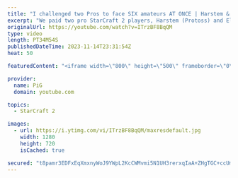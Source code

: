 ```yaml
---
title: "I challenged two Pros to face SIX amateurs AT ONCE | Harstem & Elazer - StarCraft 2"
excerpt: "We paid two pro StarCraft 2 players, Harstem (Protoss) and Elazer (Zerg), to face teams of low level noobs. Can they defeat 4 Diamond players? How about 5 Platinum players? What about 6 Gold league players?  -- 🐷 Second Channel for Learning StarCraft 2: https://www.youtube.com/c/PiGRandom 🐷 Third Channel"
originalUrl: https://youtube.com/watch?v=ITrzBF8BqQM
type: video
length: PT34M54S
publishedDateTime: 2023-11-14T23:31:54Z
heat: 50

featuredContent: "<iframe width=\"800\" height=\"500\" frameborder=\"0\" src=\"https://www.youtube.com/embed/ITrzBF8BqQM\" allow=\"accelerometer; autoplay; encrypted-media; gyroscope; picture-in-picture\" allowfullscreen></iframe>"

provider:
  name: PiG
  domain: youtube.com

topics:
  - StarCraft 2

images:
  - url: https://i.ytimg.com/vi/ITrzBF8BqQM/maxresdefault.jpg
    width: 1280
    height: 720
    isCached: true

secured: "t8pamr3EDFxEqXmxnyWoJ9YWpL2KcCWMvmi5N1UH3rerxqIaA+ZHgTGC+ccUmPZ4sbaiyYjZm4Q+gJUsf15Wa84DH1+FpSdP8myZrgK91dux+noT8yqbYj/VV7GRrLST6TaAVGpi7TlyYoTcAnVfGYdDNbrZW68Jz4WEQU+JOTyzHV+myB97iT+76ysSOeN2dRzog9cO1jyAQlE2tH8SGaPApnx0NjFcdzavGIyuwq134ubjImMQ9lvBjVOt1pgRREwrWug2wIpH2V3ZFTvJ3MkTUsC/JbBR0UEWee5TYvp/27kqLIqDmFTHmQ2PZkkIhS8UHZeT2hiaca6EoGlTsWJNFl3pN7wMqzHpYV4exqLEc3HHOQcoOXmO+fo+5WR0/BvJo7LPNpfg6LT6FjsfggkedDgDTrocBez7WtOU97g=;VswBfQSeYUDK62lrcQpeiQ=="
---
```


